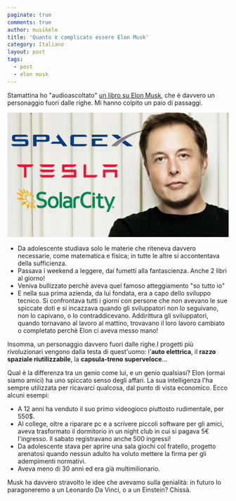 ```yaml
---
paginate: true
comments: true
author: musikele
title: 'Quanto è complicato essere Elon Musk'
category: Italiano
layout: post
tags:
  - post
  - elon musk
---
```


Stamattina ho "audioascoltato" [un libro su Elon Musk](http://amzn.to/2ullR8A), che è davvero un personaggio fuori dalle righe. Mi hanno colpito un paio di passaggi.

![](/images/FabMelodia-MarteELONmusk.jpg)

* Da adolescente studiava solo le materie che riteneva davvero necessarie, come matematica e fisica; in tutte le altre si accontentava della sufficienza.
* Passava i weekend a leggere, dai fumetti alla fantascienza. Anche 2 libri al giorno!
* Veniva bullizzato perchè aveva quel famoso atteggiamento "so tutto io"
* E nella sua prima azienda, da lui fondata, era a capo dello sviluppo tecnico. Si confrontava tutti i giorni con persone che non avevano le sue spiccate doti e si incazzava quando gli sviluppatori non lo seguivano, non lo capivano, o lo contraddicevano. Addirittura gli sviluppatori, quando tornavano al lavoro al mattino, trovavano il loro lavoro cambiato o completato perchè Elon ci aveva messo mano!

Insomma, un personaggio davvero fuori dalle righe.I progetti più rivoluzionari vengono dalla testa di quest'uomo: l'**auto elettrica**, il **razzo spaziale riutilizzabile**, la **capsula-treno superveloce**...

Qual è la differenza tra un genio come lui, e un genio qualsiasi? Elon (ormai siamo amici) ha uno spiccato senso degli affari. La sua intelligenza l'ha sempre utilizzata per ricavarci qualcosa, dal punto di vista economico. Ecco alcuni esempi:

* A 12 anni ha venduto il suo primo videogioco piuttosto rudimentale, per 550$.
* Al college, oltre a riparare pc e a scrivere piccoli software per gli amici, aveva trasformato il dormitorio in un night club in cui si pagava 5€ l'ingresso. Il sabato registravano anche 500 ingressi!
* Da adolescente stava per aprire una sala giochi col fratello, progetto arenatosi quando nessun adulto ha voluto mettere la firma per gli adempimenti normativi.
* Aveva meno di 30 anni ed era già multimilionario.

Musk ha davvero stravolto le idee che avevamo sulla genialità: in futuro lo paragoneremo a un Leonardo Da Vinci, o a un Einstein? Chissà.

